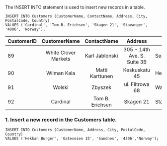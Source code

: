 The INSERT INTO statement is used to insert new records in a table.
```
INSERT INTO Customers (CustomerName, ContactName, Address, City, PostalCode, Country) 
VALUES ('Cardinal', 'Tom B. Erichsen', 'Skagen 21', 'Stavanger', '4006', 'Norway');
```
CustomerID | CustomerName | ContactName | Address | City | PostalCode | Country
:--|:-------:|:--------------:|:-----:|--------------- | ----------| ----------:
89 | White Clover Markets	| Karl Jablonski | 305 - 14th Ave. S. Suite 3B | Seattle | 98128 | USA
90 | Wilman Kala |	Matti Karttunen |	Keskuskatu 45 |	Helsinki |	21240 |	Finland
91 | Wolski |	Zbyszek |	ul. Filtrowa 68 |	Walla |	01-012 |	Poland
92 | 	Cardinal |	Tom B. Erichsen |	Skagen 21 |	Stavanger |	4006 |	Norway


### 1. Insert a new record in the Customers table.
```
INSERT INTO Customers (CustomerName, Address, City, PostalCode, Country)
VALUES ('Hekkan Burger', 'Gateveien 15', 'Sandnes', '4306','Norway');
```
  

